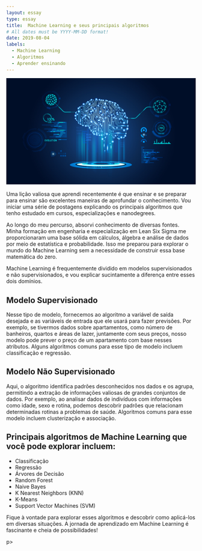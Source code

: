 ```yaml
---
layout: essay
type: essay
title:  Machine Learning e seus principais algoritmos
# All dates must be YYYY-MM-DD format!
date: 2019-08-04
labels:
  - Machine Learning
  - Algoritmos
  - Aprender ensinando
---
```


<img class="ui fluid image" src="../images/ML_logo.jpg">
<p>Uma lição valiosa que aprendi recentemente é que ensinar e se preparar para ensinar são excelentes maneiras de aprofundar o conhecimento. Vou iniciar uma série de postagens explicando os principais algoritmos que tenho estudado em cursos, especializações e nanodegrees.</p>

<p>Ao longo do meu percurso, absorvi conhecimento de diversas fontes. Minha formação em engenharia e especialização em Lean Six Sigma me proporcionaram uma base sólida em cálculos, álgebra e análise de dados por meio de estatística e probabilidade. Isso me preparou para explorar o mundo do Machine Learning sem a necessidade de construir essa base matemática do zero.</p>

<p>Machine Learning é frequentemente dividido em modelos supervisionados e não supervisionados, e vou explicar sucintamente a diferença entre esses dois domínios.</p>

## Modelo Supervisionado
 
<p>Nesse tipo de modelo, fornecemos ao algoritmo a variável de saída desejada e as variáveis de entrada que ele usará para fazer previsões. Por exemplo, se tivermos dados sobre apartamentos, como número de banheiros, quartos e áreas de lazer, juntamente com seus preços, nosso modelo pode prever o preço de um apartamento com base nesses atributos. Alguns algoritmos comuns para esse tipo de modelo incluem classificação e regressão.</p>


## Modelo Não Supervisionado

<p>Aqui, o algoritmo identifica padrões desconhecidos nos dados e os agrupa, permitindo a extração de informações valiosas de grandes conjuntos de dados. Por exemplo, ao analisar dados de indivíduos com informações como idade, sexo e rotina, podemos descobrir padrões que relacionam determinadas rotinas a problemas de saúde. Algoritmos comuns para esse modelo incluem clusterização e associação.</p>

## Principais algoritmos de Machine Learning que você pode explorar incluem:


* Classificação
* Regressão
* Árvores de Decisão
* Random Forest
* Naive Bayes
* K Nearest Neighbors (KNN)
* K-Means
* Support Vector Machines (SVM)

<p>Fique à vontade para explorar esses algoritmos e descobrir como aplicá-los em diversas situações. A jornada de aprendizado em Machine Learning é fascinante e cheia de possibilidades!</p>p>


